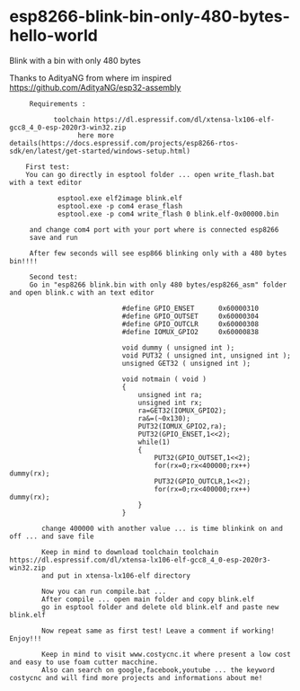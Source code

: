 # esp8266-blink-bin-only-480-bytes-hello-world
Blink with a bin with only 480 bytes

Thanks to AdityaNG from where im inspired https://github.com/AdityaNG/esp32-assembly

         Requirements :

               toolchain https://dl.espressif.com/dl/xtensa-lx106-elf-gcc8_4_0-esp-2020r3-win32.zip 
                     here more details(https://docs.espressif.com/projects/esp8266-rtos-sdk/en/latest/get-started/windows-setup.html)
  
        First test:
        You can go directly in esptool folder ... open write_flash.bat with a text editor
  
                esptool.exe elf2image blink.elf
                esptool.exe -p com4 erase_flash
                esptool.exe -p com4 write_flash 0 blink.elf-0x00000.bin
                
         and change com4 port with your port where is connected esp8266
         save and run
         
         After few seconds will see esp866 blinking only with a 480 bytes bin!!!!
         
         Second test:
         Go in "esp8266 blink.bin with only 480 bytes/esp8266_asm" folder and open blink.c with an text editor
         
                                #define GPIO_ENSET      0x60000310
                                #define GPIO_OUTSET     0x60000304
                                #define GPIO_OUTCLR     0x60000308
                                #define IOMUX_GPIO2     0x60000838

                                void dummy ( unsigned int );
                                void PUT32 ( unsigned int, unsigned int );
                                unsigned GET32 ( unsigned int );

                                void notmain ( void )
                                {
                                    unsigned int ra;
                                    unsigned int rx;
                                    ra=GET32(IOMUX_GPIO2);
                                    ra&=(~0x130);
                                    PUT32(IOMUX_GPIO2,ra);
                                    PUT32(GPIO_ENSET,1<<2);
                                    while(1)
                                    {
                                        PUT32(GPIO_OUTSET,1<<2);
                                        for(rx=0;rx<400000;rx++) dummy(rx);
                                        PUT32(GPIO_OUTCLR,1<<2);
                                        for(rx=0;rx<400000;rx++) dummy(rx);
                                    }
                                }
                                
            change 400000 with another value ... is time blinkink on and off ... and save file
            
            Keep in mind to download toolchain toolchain https://dl.espressif.com/dl/xtensa-lx106-elf-gcc8_4_0-esp-2020r3-win32.zip  
            and put in xtensa-lx106-elf directory 
            
            Now you can run compile.bat ... 
            After compile ... open main folder and copy blink.elf 
            go in esptool folder and delete old blink.elf and paste new blink.elf

            Now repeat same as first test! Leave a comment if working! Enjoy!!!
            
            Keep in mind to visit www.costycnc.it where present a low cost and easy to use foam cutter macchine.
            Also can search on google,facebook,youtube ... the keyword costycnc and will find more projects and informations about me!
            
            
         
         

  
  
